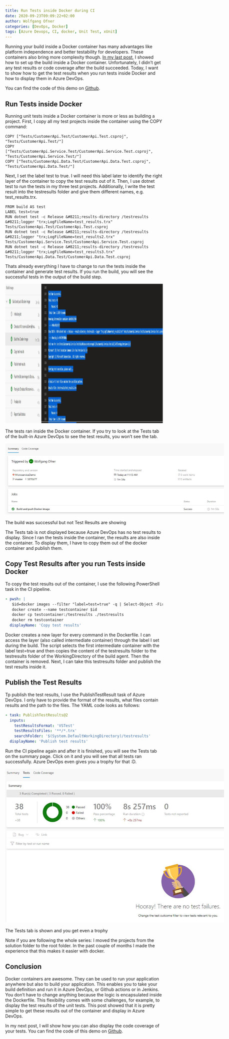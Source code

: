 ```yaml
---
title: Run Tests inside Docker during CI
date: 2020-09-23T09:09:22+02:00
author: Wolfgang Ofner
categories: [DevOps, Docker]
tags: [Azure Devops, CI, docker, Unit Test, xUnit]
---
```

Running your build inside a Docker container has many advantages like platform independence and better testability for developers. These containers also bring more complexity though. <a href="/create-a-docker-image-in-an-azure-devops-ci-pipeline/" target="_blank" rel="noopener noreferrer">In my last post</a>, I showed how to set up the build inside a Docker container. Unfortunately, I didn&#8217;t get any test results or code coverage after the build succeeded. Today, I want to show how to get the test results when you run tests inside Docker and how to display them in Azure DevOps.

You can find the code of this demo on [Github](https://github.com/WolfgangOfner/.NetCoreMicroserviceCiCdAks/tree/UnitTestInCiPipeline).

## Run Tests inside Docker

Running unit tests inside a Docker container is more or less as building a project. First, I copy all my test projects inside the container using the COPY command:

```text  
COPY ["Tests/CustomerApi.Test/CustomerApi.Test.csproj", "Tests/CustomerApi.Test/"]  
COPY ["Tests/CustomerApi.Service.Test/CustomerApi.Service.Test.csproj", "Tests/CustomerApi.Service.Test/"]  
COPY ["Tests/CustomerApi.Data.Test/CustomerApi.Data.Test.csproj", "Tests/CustomerApi.Data.Test/"]  
```

Next, I set the label test to true. I will need this label later to identify the right layer of the container to copy the test results out of it. Then, I use dotnet test to run the tests in my three test projects. Additionally, I write the test result into the testresults folder and give them different names, e.g. test_results.trx.

```text  
FROM build AS test  
LABEL test=true  
RUN dotnet test -c Release &#8211;results-directory /testresults &#8211;logger "trx;LogFileName=test_results.trx" Tests/CustomerApi.Test/CustomerApi.Test.csproj  
RUN dotnet test -c Release &#8211;results-directory /testresults &#8211;logger "trx;LogFileName=test_results2.trx" Tests/CustomerApi.Service.Test/CustomerApi.Service.Test.csproj  
RUN dotnet test -c Release &#8211;results-directory /testresults &#8211;logger "trx;LogFileName=test_results3.trx" Tests/CustomerApi.Data.Test/CustomerApi.Data.Test.csproj  
```

Thats already everything I have to change to run the tests inside the container and generate test results. If you run the build, you will see the successful tests in the output of the build step.

<a style="text-align: center;" href="/assets/img/posts/2020/09/The-tests-ran-inside-the-Docker-container.jpg"><img loading="lazy" class="size-full wp-image-2389" src="/assets/img/posts/2020/09/The-tests-ran-inside-the-Docker-container.jpg" alt="The tests ran inside the Docker container" width="1627" height="445" /></a>

The tests ran inside the Docker container. If you try to look at the Tests tab of the built-in Azure DevOps to see the test results, you won&#8217;t see the tab.

<div id="attachment_2386" style="width: 710px" class="wp-caption aligncenter">
  <a href="/assets/img/posts/2020/09/The-build-was-successful-but-not-Test-Results-are-showing.jpg"><img aria-describedby="caption-attachment-2386" loading="lazy" class="wp-image-2386" src="/assets/img/posts/2020/09/The-build-was-successful-but-not-Test-Results-are-showing.jpg" alt="The build was successful but not Test Results are showing" width="700" height="227" /></a>
  
  <p id="caption-attachment-2386" class="wp-caption-text">
    The build was successful but not Test Results are showing
  </p>
</div>

The Tests tab is not displayed because Azure DevOps has no test results to display. Since I ran the tests inside the container, the results are also inside the container. To display them, I have to copy them out of the docker container and publish them.

## Copy Test Results after you run Tests inside Docker

To copy the test results out of the container, I use the following PowerShell task in the CI pipeline.

```yaml  
- pwsh: |
   $id=docker images --filter "label=test=true" -q | Select-Object -First 1
   docker create --name testcontainer $id
   docker cp testcontainer:/testresults ./testresults
   docker rm testcontainer
  displayName: 'Copy test results' 
```

Docker creates a new layer for every command in the Dockerfile. I can access the layer (also called intermediate container) through the label I set during the build. The script selects the first intermediate container with the label test=true and then copies the content of the testresults folder to the testresults folder of the WorkingDirectory of the build agent. Then the container is removed. Next, I can take this testresults folder and publish the test results inside it.

## Publish the Test Results

Tp publish the test results, I use the PublishTestResult task of Azure DevOps. I only have to provide the format of the results, what files contain results and the path to the files. The YAML code looks as follows:

```yaml  
- task: PublishTestResults@2
  inputs:
    testResultsFormat: 'VSTest'
    testResultsFiles: '**/*.trx'
    searchFolder: '$(System.DefaultWorkingDirectory)/testresults'
  displayName: 'Publish test results' 
```

Run the CI pipeline again and after it is finished, you will see the Tests tab on the summary page. Click on it and you will see that all tests ran successfully. Azure DevOps even gives you a trophy for that :D.

<div id="attachment_2387" style="width: 710px" class="wp-caption aligncenter">
  <a href="/assets/img/posts/2020/09/The-Tests-tab-is-shown-and-you-get-even-a-trophy.jpg"><img aria-describedby="caption-attachment-2387" loading="lazy" class="wp-image-2387" src="/assets/img/posts/2020/09/The-Tests-tab-is-shown-and-you-get-even-a-trophy.jpg" alt="The Tests tab is shown and you get even a trophy" width="700" height="492" /></a>
  
  <p id="caption-attachment-2387" class="wp-caption-text">
    The Tests tab is shown and you get even a trophy
  </p>
</div>

Note if you are following the whole series: I moved the projects from the solution folder to the root folder. In the past couple of months I made the experience that this makes it easier with docker.

## Conclusion

Docker containers are awesome. They can be used to run your application anywhere but also to build your application. This enables you to take your build definition and run it in Azure DevOps, or Github actions or in Jenkins. You don&#8217;t have to change anything because the logic is encapsulated inside the Dockerfile. This flexibility comes with some challenges, for example, to display the test results of the unit tests. This post showed that it is pretty simple to get these results out of the container and display in Azure DevOps.

In my next post, I will show how you can also display the code coverage of your tests. You can find the code of this demo on [Github](https://github.com/WolfgangOfner/.NetCoreMicroserviceCiCdAks/tree/UnitTestInCiPipeline).